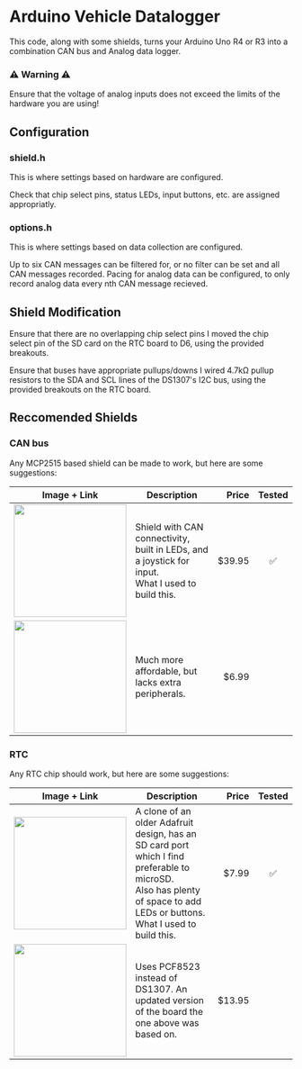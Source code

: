 # Arduino Vehicle Datalogger

This code, along with some shields, turns your Arduino Uno R4 or R3 into a combination CAN bus and Analog data logger.

### ⚠️ Warning ⚠️
Ensure that the voltage of analog inputs does not exceed the limits of the hardware you are using!

## Configuration
### shield.h
This is where settings based on hardware are configured.

Check that chip select pins, status LEDs, input buttons, etc. are assigned appropriatly.

### options.h
This is where settings based on data collection are configured.

Up to six CAN messages can be filtered for, or no filter can be set and all CAN messages recorded.
Pacing for analog data can be configured, to only record analog data every nth CAN message recieved.

## Shield Modification

Ensure that there are no overlapping chip select pins
I moved the chip select pin of the SD card on the RTC board to D6, using the provided breakouts.

Ensure that buses have appropriate pullups/downs
I wired 4.7kΩ pullup resistors to the SDA and SCL lines of the DS1307's I2C bus, using the provided breakouts on the RTC board.

## Reccomended Shields

### CAN bus

Any MCP2515 based shield can be made to work, but here are some suggestions:

Image + Link | Description | Price | Tested
:--: | ---- | ---: | :--:
[<img src="https://www.sparkfun.com/media/catalog/product/cache/a793f13fd3d678cea13d28206895ba0c/1/3/13262-01.jpg" width="200">](https://www.sparkfun.com/can-bus-shield.html) | Shield with CAN connectivity, built in LEDs, and a joystick for input.<br>What I used to build this. | $39.95 | ✅
[<img src="https://productimages.microcenter.com/655014_464875_01_front_zoom.jpg" width="200">](https://www.microcenter.com/product/655014/inland-ks0411-can-bus-shield) | Much more affordable, but lacks extra peripherals. | $6.99 | 

### RTC

Any RTC chip should work, but here are some suggestions:

Image + Link | Description | Price | Tested
:--: | ---- | ---: | :--:
[<img src="https://m.media-amazon.com/images/I/61A8iYOE2JL._SX522_.jpg" width="200">](https://www.amazon.com/HiLetgo-Logging-Recorder-Logger-Arduino/dp/B00PI6TQWO) | A clone of an older Adafruit design, has an SD card port which I find preferable to microSD.<br>Also has plenty of space to add LEDs or buttons.<br>What I used to build this. | $7.99 | ✅
[<img src="https://cdn-shop.adafruit.com/230x173/1141-12.jpg" width="200">](https://www.adafruit.com/product/1141) | Uses PCF8523 instead of DS1307. An updated version of the board the one above was based on. | $13.95 | 
